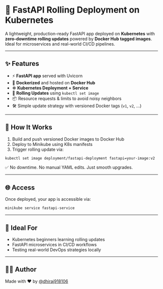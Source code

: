 
# 🚀 FastAPI Rolling Deployment on Kubernetes

A lightweight, production-ready FastAPI app deployed on **Kubernetes** with **zero-downtime rolling updates** powered by **Docker Hub tagged images**. Ideal for microservices and real-world CI/CD pipelines.

---

## ✨ Features

- ⚡ **FastAPI app** served with Uvicorn
- 🐳 **Dockerized** and hosted on **Docker Hub**
- ☸️ **Kubernetes Deployment + Service**
- 🔄 **Rolling Updates** using `kubectl set image`
- 📦 Resource requests & limits to avoid noisy neighbors
- 🛠️ Simple update strategy with versioned Docker tags (`v1`, `v2`, ...)

---

## 🚀 How It Works

1. Build and push versioned Docker images to Docker Hub
2. Deploy to Minikube using K8s manifests
3. Trigger rolling update via:

```bash
kubectl set image deployment/fastapi-deployment fastapi=your-image:v2
````

✅ No downtime. No manual YAML edits. Just smooth upgrades.

---

## 🌐 Access

Once deployed, your app is accessible via:

```bash
minikube service fastapi-service
```

---

## 🧩 Ideal For

* Kubernetes beginners learning rolling updates
* FastAPI microservices in CI/CD workflows
* Testing real-world DevOps strategies locally

---

## 👨‍💻 Author

Made with ❤️ by [@dhiraj918106](https://hub.docker.com/u/dhiraj918106)


